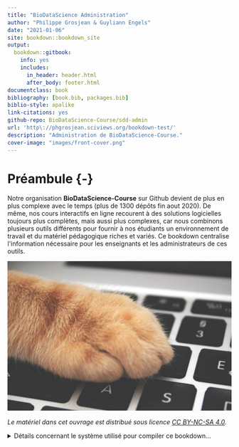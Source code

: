 ```yaml
--- 
title: "BioDataScience Administration"
author: "Philippe Grosjean & Guyliann Engels"
date: "2021-01-06"
site: bookdown::bookdown_site
output:
  bookdown::gitbook:
    info: yes
    includes:
      in_header: header.html
      after_body: footer.html
documentclass: book
bibliography: [book.bib, packages.bib]
biblio-style: apalike
link-citations: yes
github-repo: BioDataScience-Course/sdd-admin
url: 'http\://phgrosjean.sciviews.org/bookdown-test/'
description: "Administration de BioDataScience-Course."
cover-image: "images/front-cover.png"
---
```


# Préambule {-}



Notre organisation **BioDataScience-Course** sur Github devient de plus en plus complexe avec le temps (plus de 1300 dépôts fin aout 2020). De même, nos cours interactifs en ligne recourent à des solutions logicielles toujours plus complètes, mais aussi plus complexes, car nous combinons plusieurs outils différents pour fournir à nos étudiants un environnement de travail et du matériel pédagogique riches et variés. Ce bookdown centralise l'information nécessaire pour les enseignants et les administrateurs de ces outils.

![](images/front-cover.png)

_Le matériel dans cet ouvrage est distribué sous licence [CC BY-NC-SA 4.0](https://creativecommons.org/licenses/by-nc-sa/4.0/deed.fr)._

<details>
<summary>Détails concernant le système utilisé pour compiler ce bookdown...</summary>

##### Information système {-}


```r
sessioninfo::session_info()
```

```
# ─ Session info ───────────────────────────────────────────────────────────────
#  setting  value                       
#  version  R version 3.6.3 (2020-02-29)
#  os       macOS Catalina 10.15.7      
#  system   x86_64, darwin15.6.0        
#  ui       X11                         
#  language (EN)                        
#  collate  en_US.UTF-8                 
#  ctype    en_US.UTF-8                 
#  tz       Europe/Brussels             
#  date     2021-01-06                  
# 
# ─ Packages ───────────────────────────────────────────────────────────────────
#  package     * version    date       lib source                            
#  assertthat    0.2.1      2019-03-21 [1] CRAN (R 3.6.0)                    
#  bookdown      0.18       2020-03-05 [1] CRAN (R 3.6.0)                    
#  cli           2.0.2      2020-02-28 [1] CRAN (R 3.6.0)                    
#  crayon        1.3.4.9000 2020-08-27 [1] Github (r-lib/crayon@6b3f0c6)     
#  digest        0.6.25     2020-02-23 [1] CRAN (R 3.6.0)                    
#  evaluate      0.14       2019-05-28 [1] CRAN (R 3.6.0)                    
#  fansi         0.4.1      2020-01-08 [1] CRAN (R 3.6.0)                    
#  glue          1.4.0      2020-04-03 [1] CRAN (R 3.6.2)                    
#  htmltools     0.5.0.9000 2020-08-27 [1] Github (rstudio/htmltools@e35c3fa)
#  knitr         1.28       2020-02-06 [1] CRAN (R 3.6.0)                    
#  magrittr      1.5        2014-11-22 [1] CRAN (R 3.6.0)                    
#  rlang         0.4.5      2020-03-01 [1] CRAN (R 3.6.0)                    
#  rmarkdown     2.1        2020-01-20 [1] CRAN (R 3.6.0)                    
#  sessioninfo   1.1.1      2018-11-05 [1] CRAN (R 3.6.0)                    
#  stringi       1.4.6      2020-02-17 [1] CRAN (R 3.6.0)                    
#  stringr       1.4.0      2019-02-10 [1] CRAN (R 3.6.0)                    
#  withr         2.2.0      2020-04-20 [1] CRAN (R 3.6.2)                    
#  xfun          0.13       2020-04-13 [1] CRAN (R 3.6.2)                    
#  yaml          2.2.1      2020-02-01 [1] CRAN (R 3.6.0)                    
# 
# [1] /Library/Frameworks/R.framework/Versions/3.6/Resources/library
```

</details>
